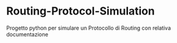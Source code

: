 # Routing-Protocol-Simulation
Progetto python per simulare un Protocollo di Routing con relativa documentazione
